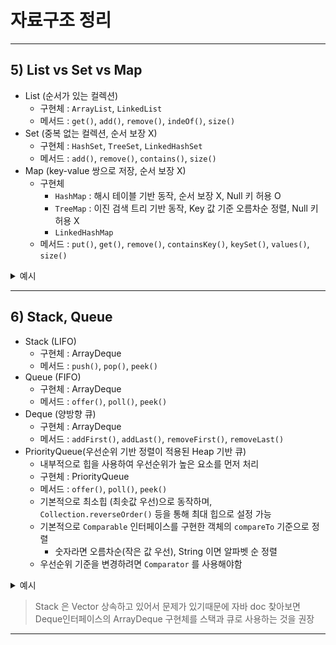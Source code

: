 # 자료구조 정리

---



## 5) List vs Set vs Map
- List (순서가 있는 컬렉션)
  - 구현체 : `ArrayList`, `LinkedList`
  - 메서드 : `get()`, `add()`, `remove()`, `indeOf()`, `size()`
- Set (중복 없는 컬렉션, 순서 보장 X)
  - 구현체 : `HashSet`, `TreeSet`, `LinkedHashSet`
  - 메서드 : `add()`, `remove()`, `contains()`, `size()`
- Map (key-value 쌍으로 저장, 순서 보장 X)
  - 구현체 
    - `HashMap` : 해시 테이블 기반 동작, 순서 보장 X, Null 키 허용 O
    - `TreeMap` : 이진 검색 트리 기반 동작, Key 값 기준 오름차순 정렬, Null 키 허용 X 
    - `LinkedHashMap` 
  - 메서드 : `put()`, `get()`, `remove()`, `containsKey()`, `keySet()`, `values()`, `size()`

<details>
<summary>예시</summary>
<div markdown="1">

```java
/**
 * 요소를 순서대로 저장하며 중복 허용
 * 구현체: ArrayList, LinkedList
 */
interface List<E> extends Collection<E> {}

E get(int index); // 특정 위치 요소 조회
void add(E e); // 요소 추가
void add(int index, E element); // 특정 위치에 요소 추가
E remove(int index); // 특정 위치 요소 제거
int indexOf(Object o); // 특정 요소의 인덱스 반환
int size(); // 리스트 크기 반환

// 에시
List<String> list = new ArrayList<>();
list.add("A");
list.add("B");
System.out.println(list.get(0)); // "A"

/**
 * 중복을 허용하지 않는 컬렉션 (순서 보장 X)
 * 구현체: HashSet, TreeSet, LinkedHashSet
 */
interface Set<E> extends Collection<E> {}

boolean add(E e); // 요소 추가 (이미 존재하면 false 반환)
boolean remove(Object o); // 요소 제거
boolean contains(Object o); // 특정 요소 포함 여부 확인
int size(); // 집합 크기 반환

Set<Integer> set = new HashSet<>();
set.add(1);
set.add(2);
set.add(2); // 중복이므로 추가 안됨
System.out.println(set.size()); // 2

/**
 * 키-값(key-value) 구조의 컬렉션 (키는 중복 불가)
 * 구현체: HashMap, TreeMap, LinkedHashMap
 */
interface Map<K, V> {}

V put(K key, V value); // 키-값 추가 (기존 키면 값 덮어쓰기)
V get(Object key); // 특정 키에 해당하는 값 조회
V remove(Object key); // 특정 키 제거
boolean containsKey(Object key); // 특정 키 존재 여부 확인
Set<K> keySet(); // 모든 키 반환
Collection<V> values(); // 모든 값 반환
int size(); // 맵 크기 반환

Map<String, Integer> map = new HashMap<>();
map.put("A", 10);
map.put("B", 20);
System.out.println(map.get("A")); // 10
```

</div>
</details>

---

## 6) Stack, Queue
- Stack (LIFO) 
  - 구현체 : ArrayDeque
  - 메서드 : `push()`, `pop()`, `peek()`
- Queue (FIFO)
  - 구현체 : ArrayDeque
  - 메서드 : `offer()`, `poll()`, `peek()`
- Deque (양방향 큐) 
  - 구현체 : ArrayDeque
  - 메서드 : `addFirst()`, `addLast()`, `removeFirst()`, `removeLast()`
- PriorityQueue(우선순위 기반 정렬이 적용된 Heap 기반 큐)
  - 내부적으로 힙을 사용하여 우선순위가 높은 요소를 먼저 처리 
  - 구현체 : PriorityQueue
  - 메서드 : `offer()`, `poll()`, `peek()` 
  - 기본적으로 최소힙 (최솟값 우선)으로 동작하며, `Collection.reverseOrder()` 등을 통해 최대 힙으로 설정 가능
  - 기본적으로 `Comparable` 인터페이스를 구현한 객체의 `compareTo` 기준으로 정렬
    - 숫자라면 오름차순(작은 값 우선), String 이면 알파벳 순 정렬
  - 우선순위 기준을 변경하려면 `Comparator` 를 사용해야함


<details>
<summary>예시</summary>
<div markdown="1">

```java
Stack<Integer> stack = new Stack<>();
stack.push(1);
stack.push(2);
System.out.println(stack.pop()); // 2
System.out.println(stack.peek()); // 1


Deque<E> stack = new ArrayDeque<>();
void push(E e);
E pop();
E peek();
boolean isEmpty();



Queue<Integer> queue = new LinkedList<>();
queue.offer(1);
queue.offer(2);
System.out.println(queue.poll()); // 1
System.out.println(queue.peek()); // 2
```

```java
public class PriorityQueueExample {
    public static void main(String[] args) {
        PriorityQueue<Integer> pq = new PriorityQueue<>(); // 기본적으로 최소 힙 (오름차순)
        
        pq.add(10);
        pq.add(5);
        pq.add(20);
        pq.add(1);

        System.out.println("우선순위 큐에서 꺼낸 값 순서:");
        while (!pq.isEmpty()) {
            System.out.println(pq.poll()); // 1 → 5 → 10 → 20 (오름차순)
        }
    }
}
/*
우선순위 큐에서 꺼낸 값 순서:
1
5
10
20
*/

public class MaxHeapExample {
  public static void main(String[] args) {
    // 내림차순 정렬 (최대 힙)
    PriorityQueue<Integer> maxHeap = new PriorityQueue<>(Collections.reverseOrder());

    maxHeap.add(10);
    maxHeap.add(5);
    maxHeap.add(20);
    maxHeap.add(1);

    System.out.println("최대 힙에서 꺼낸 값 순서:");
    while (!maxHeap.isEmpty()) {
      System.out.println(maxHeap.poll()); // 20 → 10 → 5 → 1 (내림차순)
    }
  }
}
/*
최대 힙에서 꺼낸 값 순서:
20
10
5
1
*/
```

</div>
</details>


> Stack 은 Vector 상속하고 있어서 문제가 있기때문에 자바 doc 찾아보면 Deque인터페이스의 ArrayDeque 구현체를 스택과 큐로 사용하는 것을 권장
  








---
